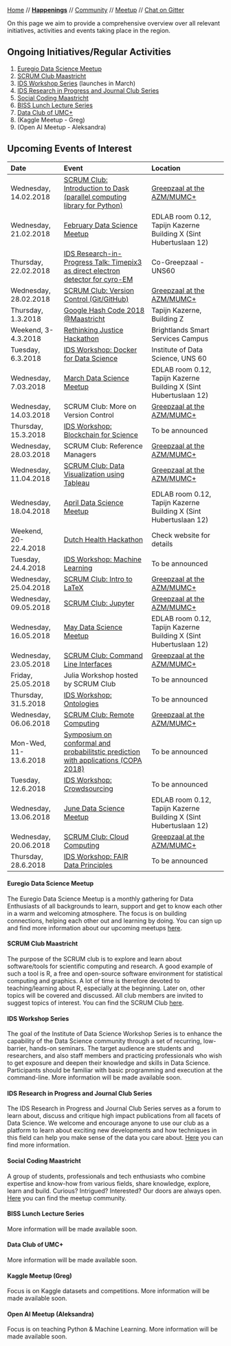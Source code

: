 [Home](README.md) // **[Happenings](happenings.md)** // [Community](community.md) // [Meetup](meetup.md) // [Chat on Gitter](https://gitter.im/eu-data-science/Lobby)


On this page we aim to provide a comprehensive overview over all relevant initiatives, activities and events taking place in the region.

## Ongoing Initiatives/Regular Activities
1. [Euregio Data Science Meetup](#euregio-data-science-meetup)
2. [SCRUM Club Maastricht](#scrum-club-maastricht)
3. [IDS Workshop Series](#ids-workshop-series) (launches in March)
4. [IDS Research in Progress and Journal Club Series](#ids-research-in-progress-and-journal-club-series)
5. [Social Coding Maastricht](#social-coding-maastricht)
6. [BISS Lunch Lecture Series](#biss-lunch-lecture-series)
7. [Data Club of UMC+](#data-club-of-umc)
8. (Kaggle Meetup - Greg)
9. (Open AI Meetup - Aleksandra)

## Upcoming Events of Interest

Date | Event | Location 
:--- | :---- | :-------
Wednesday, 14.02.2018 | [SCRUM Club: Introduction to Dask (parallel computing library for Python)](https://wviechtb.github.io/scrum-club/schedule.html) | [Greepzaal at the AZM/MUMC+](http://www.mumcplattegrond.nl/#map/d99_d26)
Wednesday, 21.02.2018 | [February Data Science Meetup](https://www.meetup.com/Euregio-Data-Science-Meetup/events/247783985/) | EDLAB room 0.12, Tapijn Kazerne Building X (Sint Hubertuslaan 12)
Thursday, 22.02.2018 | [IDS Research-in-Progress Talk: Timepix3 as direct electron detector for cyro-EM](http://www.signupgenius.com/go/5080f4aaaad2da7f85-idsresearchinpro) | Co-Greepzaal - UNS60
Wednesday, 28.02.2018 | [SCRUM Club: Version Control (Git/GitHub)](https://wviechtb.github.io/scrum-club/schedule.html) | [Greepzaal at the AZM/MUMC+](http://www.mumcplattegrond.nl/#map/d99_d26)
Thursday, 1.3.2018 | [Google Hash Code 2018 @Maastricht](https://www.facebook.com/events/249341432264801/) | Tapijn Kazerne, Building Z
Weekend, 3-4.3.2018 | [Rethinking Justice Hackathon](http://rethinkingjustice.eu) | Brightlands Smart Services Campus
Tuesday, 6.3.2018 | [IDS Workshop: Docker for Data Science](https://www.facebook.com/events/181216312485829/) | Institute of Data Science, UNS 60
Wednesday, 7.03.2018 | [March Data Science Meetup](https://www.meetup.com/Euregio-Data-Science-Meetup/) | EDLAB room 0.12, Tapijn Kazerne Building X (Sint Hubertuslaan 12)
Wednesday, 14.03.2018 | SCRUM Club: More on Version Control | [Greepzaal at the AZM/MUMC+](http://www.mumcplattegrond.nl/#map/d99_d26)
Thursday, 15.3.2018 | [IDS Workshop: Blockchain for Science](https://www.facebook.com/IDSatUM/) | To be announced
Wednesday, 28.03.2018 | SCRUM Club: Reference Managers | [Greepzaal at the AZM/MUMC+](http://www.mumcplattegrond.nl/#map/d99_d26)
Wednesday, 11.04.2018 | [SCRUM Club: Data Visualization using Tableau](https://wviechtb.github.io/scrum-club/schedule.html) | [Greepzaal at the AZM/MUMC+](http://www.mumcplattegrond.nl/#map/d99_d26)
Wednesday, 18.04.2018 | [April Data Science Meetup](https://www.meetup.com/Euregio-Data-Science-Meetup/) | EDLAB room 0.12, Tapijn Kazerne Building X (Sint Hubertuslaan 12)
Weekend, 20-22.4.2018 | [Dutch Health Hackathon](https://www.maastrichtuniversity.nl/news-events/newsletters/article/rT0KhjplgFfQJOovzz+u3Q) | Check website for details
Tuesday, 24.4.2018 | [IDS Workshop: Machine Learning](https://www.maastrichtuniversity.nl/events/machine-learning/) | To be announced
Wednesday, 25.04.2018 | [SCRUM Club: Intro to LaTeX](https://wviechtb.github.io/scrum-club/schedule.html) | [Greepzaal at the AZM/MUMC+](http://www.mumcplattegrond.nl/#map/d99_d26)
Wednesday, 09.05.2018 | [SCRUM Club: Jupyter](https://wviechtb.github.io/scrum-club/schedule.html) | [Greepzaal at the AZM/MUMC+](http://www.mumcplattegrond.nl/#map/d99_d26)
Wednesday, 16.05.2018 | [May Data Science Meetup](https://www.meetup.com/Euregio-Data-Science-Meetup/) | EDLAB room 0.12, Tapijn Kazerne Building X (Sint Hubertuslaan 12)
Wednesday, 23.05.2018 | [SCRUM Club: Command Line Interfaces](https://wviechtb.github.io/scrum-club/schedule.html) | [Greepzaal at the AZM/MUMC+](http://www.mumcplattegrond.nl/#map/d99_d26)
Friday, 25.05.2018 | Julia Workshop hosted by SCRUM Club | To be announced
Thursday, 31.5.2018 | [IDS Workshop: Ontologies](https://www.facebook.com/IDSatUM/) | To be announced
Wednesday, 06.06.2018 | [SCRUM Club: Remote Computing](https://wviechtb.github.io/scrum-club/schedule.html) | [Greepzaal at the AZM/MUMC+](http://www.mumcplattegrond.nl/#map/d99_d26)
Mon-Wed, 11-13.6.2018 | [Symposium on conformal and probabilitstic prediction with applications (COPA 2018)](http://www.clrc.rhul.ac.uk/copa2018/index.html) | To be announced
Tuesday, 12.6.2018 | [IDS Workshop: Crowdsourcing](https://www.facebook.com/IDSatUM/) | To be announced
Wednesday, 13.06.2018 | [June Data Science Meetup](https://www.meetup.com/Euregio-Data-Science-Meetup/) | EDLAB room 0.12, Tapijn Kazerne Building X (Sint Hubertuslaan 12)
Wednesday, 20.06.2018 | [SCRUM Club: Cloud Computing](https://wviechtb.github.io/scrum-club/schedule.html) | [Greepzaal at the AZM/MUMC+](http://www.mumcplattegrond.nl/#map/d99_d26)
Thursday, 28.6.2018 | [IDS Workshop: FAIR Data Principles](https://www.facebook.com/IDSatUM/) | To be announced


#### Euregio Data Science Meetup
The Euregio Data Science Meetup is a monthly gathering for Data Enthusiasts of all backgrounds to learn, support and get to know each other in a warm and welcoming atmosphere. The focus is on building connections, helping each other out and learning by doing. You can sign up and find more information about our upcoming meetups [here](https://www.meetup.com/euregio-data-science-meetup/).

#### SCRUM Club Maastricht
The purpose of the SCRUM club is to explore and learn about software/tools for scientific computing and research. A good example of such a tool is R, a free and open-source software environment for statistical computing and graphics. A lot of time is therefore devoted to teaching/learning about R, especially at the beginning. Later on, other topics will be covered and discussed. All club members are invited to suggest topics of interest. You can find the SCRUM Club [here](https://wviechtb.github.io/scrum-club/).

#### IDS Workshop Series
The goal of the Institute of Data Science Workshop Series is to enhance the capability of the Data Science community through a set of recurring, low-barrier, hands-on seminars. The target audience are students and researchers, and also staff members and practicing professionals who wish to get exposure and deepen their knowledge and skills in Data Science. Participants should be familiar with basic programming and execution at the command-line. More information will be made available soon.

#### IDS Research in Progress and Journal Club Series
The IDS Research in Progress and Journal Club Series serves as a forum to learn about, discuss and critique high impact publications from all facets of Data Science. We welcome and encourage anyone to use our club as a platform to learn about exciting new developments and how techniques in this field can help you make sense of the data you care about. [Here](http://www.signupgenius.com/go/5080f4aaaad2da7f85-idsresearchinpro) you can find more information.

#### Social Coding Maastricht
A group of students, professionals and tech enthusiasts who combine expertise and know-how from various fields, share knowledge, explore, learn and build. Curious? Intrigued? Interested? Our doors are always open. [Here](https://www.meetup.com/if-coding-Maastricht/) you can find the meetup community.

#### BISS Lunch Lecture Series
More information will be made available soon.

#### Data Club of UMC+
More information will be made available soon.

#### Kaggle Meetup (Greg)
Focus is on Kaggle datasets and competitions. More information will be made available soon.

#### Open AI Meetup (Aleksandra)
Focus is on teaching Python & Machine Learning. More information will be made available soon.
